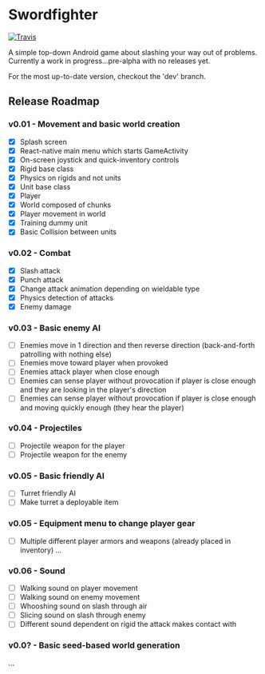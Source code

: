 # Swordfighter

[![Travis](https://img.shields.io/badge/latest%20release-v0.02-brightgreen.svg)](https://github.com/chuckvalenza/swordfighter/releases/tag/v0.01)

A simple top-down Android game about slashing your way out of problems.
Currently a work in progress...pre-alpha with no releases yet.

For the most up-to-date version, checkout the 'dev' branch.

## Release Roadmap

### v0.01 - Movement and basic world creation

- [x] Splash screen
- [x] React-native main menu which starts GameActivity
- [x] On-screen joystick and quick-inventory controls
- [x] Rigid base class
- [x] Physics on rigids and not units
- [x] Unit base class
- [x] Player
- [x] World composed of chunks
- [x] Player movement in world
- [x] Training dummy unit
- [x] Basic Collision between units

### v0.02 - Combat

- [x] Slash attack
- [x] Punch attack
- [x] Change attack animation depending on wieldable type
- [x] Physics detection of attacks
- [x] Enemy damage

### v0.03 - Basic enemy AI

- [ ] Enemies move in 1 direction and then reverse direction (back-and-forth patrolling with nothing else)
- [ ] Enemies move toward player when provoked
- [ ] Enemies attack player when close enough
- [ ] Enemies can sense player without provocation if player is close enough and they are looking in the player's direction
- [ ] Enemies can sense player without provocation if player is close enough and moving quickly enough (they hear the player)

### v0.04 - Projectiles

- [ ] Projectile weapon for the player
- [ ] Projectile weapon for the enemy

### v0.05 - Basic friendly AI

- [ ] Turret friendly AI
- [ ] Make turret a deployable item

### v0.05 - Equipment menu to change player gear

- [ ] Multiple different player armors and weapons (already placed in inventory)
...

### v0.06 - Sound

- [ ] Walking sound on player movement
- [ ] Walking sound on enemy movement
- [ ] Whooshing sound on slash through air
- [ ] Slicing sound on slash through enemy
- [ ] Different sound dependent on rigid the attack makes contact with

### v0.0? - Basic seed-based world generation

...

